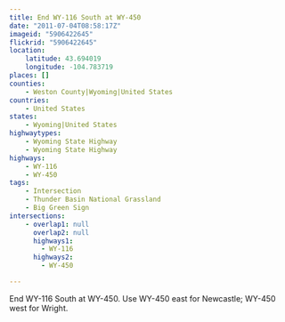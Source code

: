```yaml
---
title: End WY-116 South at WY-450
date: "2011-07-04T08:58:17Z"
imageid: "5906422645"
flickrid: "5906422645"
location:
    latitude: 43.694019
    longitude: -104.783719
places: []
counties:
    - Weston County|Wyoming|United States
countries:
    - United States
states:
    - Wyoming|United States
highwaytypes:
    - Wyoming State Highway
    - Wyoming State Highway
highways:
    - WY-116
    - WY-450
tags:
    - Intersection
    - Thunder Basin National Grassland
    - Big Green Sign
intersections:
    - overlap1: null
      overlap2: null
      highways1:
        - WY-116
      highways2:
        - WY-450

---
```

End WY-116 South at WY-450.  Use WY-450 east for Newcastle; WY-450 west for Wright.